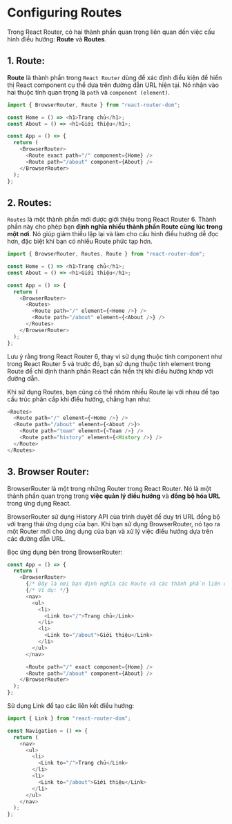# Configuring Routes

Trong React Router, có hai thành phần quan trọng liên quan đến việc cấu hình điều hướng: **Route** và **Routes**.

## 1. Route:

**Route** là thành phần trong `React Router` dùng để xác định điều kiện để hiển thị React component cụ thể dựa trên đường dẫn URL hiện tại. Nó nhận vào hai thuộc tính quan trọng là `path` và `component (element)`.

```ts
import { BrowserRouter, Route } from "react-router-dom";

const Home = () => <h1>Trang chủ</h1>;
const About = () => <h1>Giới thiệu</h1>;

const App = () => {
  return (
    <BrowserRouter>
      <Route exact path="/" component={Home} />
      <Route path="/about" component={About} />
    </BrowserRouter>
  );
};
```

## 2. Routes:

`Routes` là một thành phần mới được giới thiệu trong React Router 6. Thành phần này cho phép bạn **định nghĩa nhiều thành phần Route cùng lúc trong một nơi**. Nó giúp giảm thiểu lặp lại và làm cho cấu hình điều hướng dễ đọc hơn, đặc biệt khi bạn có nhiều Route phức tạp hơn.

```ts
import { BrowserRouter, Routes, Route } from "react-router-dom";

const Home = () => <h1>Trang chủ</h1>;
const About = () => <h1>Giới thiệu</h1>;

const App = () => {
  return (
    <BrowserRouter>
      <Routes>
        <Route path="/" element={<Home />} />
        <Route path="/about" element={<About />} />
      </Routes>
    </BrowserRouter>
  );
};
```

Lưu ý rằng trong React Router 6, thay vì sử dụng thuộc tính component như trong React Router 5 và trước đó, bạn sử dụng thuộc tính element trong Route để chỉ định thành phần React cần hiển thị khi điều hướng khớp với đường dẫn.

Khi sử dụng Routes, bạn cũng có thể nhóm nhiều Route lại với nhau để tạo cấu trúc phân cấp khi điều hướng, chẳng hạn như:

```ts
<Routes>
  <Route path="/" element={<Home />} />
  <Route path="/about" element={<About />}>
    <Route path="team" element={<Team />} />
    <Route path="history" element={<History />} />
  </Route>
</Routes>
```

## 3. Browser Router:

BrowserRouter là một trong những Router trong React Router. Nó là một thành phần quan trọng trong **việc quản lý điều hướng** và **đồng bộ hóa URL** trong ứng dụng React.

BrowserRouter sử dụng History API của trình duyệt để duy trì URL đồng bộ với trạng thái ứng dụng của bạn. Khi bạn sử dụng BrowserRouter, nó tạo ra một Router mới cho ứng dụng của bạn và xử lý việc điều hướng dựa trên các đường dẫn URL.

Bọc ứng dụng bên trong BrowserRouter:

```ts
const App = () => {
  return (
    <BrowserRouter>
      {/* Đây là nơi bạn định nghĩa các Route và các thành phần liên quan */}
      {/* Ví dụ: */}
      <nav>
        <ul>
          <li>
            <Link to="/">Trang chủ</Link>
          </li>
          <li>
            <Link to="/about">Giới thiệu</Link>
          </li>
        </ul>
      </nav>

      <Route path="/" exact component={Home} />
      <Route path="/about" component={About} />
    </BrowserRouter>
  );
};
```

Sử dụng Link để tạo các liên kết điều hướng:

```ts
import { Link } from "react-router-dom";

const Navigation = () => {
  return (
    <nav>
      <ul>
        <li>
          <Link to="/">Trang chủ</Link>
        </li>
        <li>
          <Link to="/about">Giới thiệu</Link>
        </li>
      </ul>
    </nav>
  );
};
```
